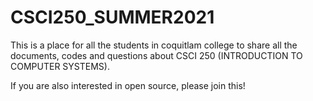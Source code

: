 # CSCI250_SUMMER2021
This is a place for all the students in coquitlam college to share all the documents, codes and questions about CSCI 250 (INTRODUCTION TO COMPUTER SYSTEMS).

If you are also interested in open source, please join this!
